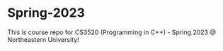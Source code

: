 # Spring-2023
This is course repo for CS3520 (Programming in C++) - Spring 2023 @ Northeastern University!

